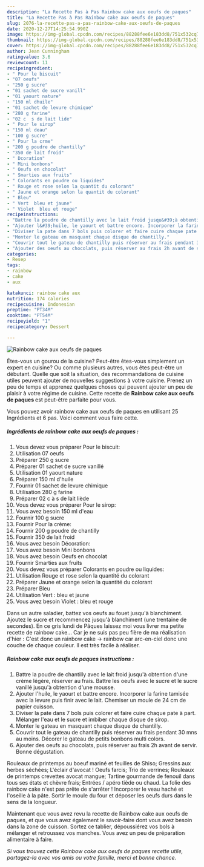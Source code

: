 ```yaml
---
description: "La Recette Pas à Pas Rainbow cake aux oeufs de paques"
title: "La Recette Pas à Pas Rainbow cake aux oeufs de paques"
slug: 2076-la-recette-pas-a-pas-rainbow-cake-aux-oeufs-de-paques
date: 2020-12-27T14:25:54.990Z
image: https://img-global.cpcdn.com/recipes/88288fee6e183dd8/751x532cq70/rainbow-cake-aux-oeufs-de-paques-photo-principale-de-la-recette.jpg
thumbnail: https://img-global.cpcdn.com/recipes/88288fee6e183dd8/751x532cq70/rainbow-cake-aux-oeufs-de-paques-photo-principale-de-la-recette.jpg
cover: https://img-global.cpcdn.com/recipes/88288fee6e183dd8/751x532cq70/rainbow-cake-aux-oeufs-de-paques-photo-principale-de-la-recette.jpg
author: Jean Cunningham
ratingvalue: 3.6
reviewcount: 11
recipeingredient:
- " Pour le biscuit"
- "07 oeufs"
- "250 g sucre"
- "01 sachet de sucre vanill"
- "01 yaourt nature"
- "150 ml dhuile"
- "01 sachet de levure chimique"
- "280 g farine"
- "02 c  s de lait lide"
- " Pour le sirop"
- "150 ml deau"
- "100 g sucre"
- " Pour la crme"
- "200 g poudre de chantilly"
- "350 de lait froid"
- " Dcoration"
- " Mini bonbons"
- " Oeufs en chocolat"
- " Smarties aux fruits"
- " Colorants en poudre ou liquides"
- " Rouge et rose selon la quantit du colorant"
- " Jaune et orange selon la quantit du colorant"
- " Bleu"
- " Vert  bleu et jaune"
- " Violet  bleu et rouge"
recipeinstructions:
- "Battre la poudre de chantilly avec le lait froid jusqu&#39;à obtention d&#39;une crème légère, réserver au frais. Battre les oeufs avec le sucre et le sucre vanillé jusqu&#39;à obtention d&#39;une mousse."
- "Ajouter l&#39;huile, le yaourt et battre encore. Incorporer la farine tamisée avec la levure puis finir avec le lait. Chemiser un moule de 24 cm de papier cuisson."
- "Diviser la pate dans 7 bols puis colorer et faire cuire chaque pate à part. Mélanger l&#39;eau et le sucre et imbiber chaque disque de sirop."
- "Monter le gateau en masquant chaque disque de chantilly."
- "Couvrir tout le gateau de chantilly puis réserver au frais pendant 30 mns au moins. Décorer le gateau de petits bonbons multi colors."
- "Ajouter des oeufs au chocolats, puis réserver au frais 2h avant de servir. Bonne dégustation."
categories:
- Resep
tags:
- rainbow
- cake
- aux

katakunci: rainbow cake aux 
nutrition: 174 calories
recipecuisine: Indonesian
preptime: "PT34M"
cooktime: "PT54M"
recipeyield: "1"
recipecategory: Dessert

---
```



![Rainbow cake aux oeufs de paques](https://img-global.cpcdn.com/recipes/88288fee6e183dd8/751x532cq70/rainbow-cake-aux-oeufs-de-paques-photo-principale-de-la-recette.jpg)

Êtes-vous un gourou de la cuisine? Peut-être êtes-vous simplement un expert en cuisine? Ou comme plusieurs autres, vous êtes peut-être un débutant. Quelle que soit la situation, des recommandations de cuisine utiles peuvent ajouter de nouvelles suggestions à votre cuisine. Prenez un peu de temps et apprenez quelques choses qui peuvent ajouter un peu de plaisir à votre régime de cuisine. Cette recette de <strong> Rainbow cake aux oeufs de paques </strong> est peut-être parfaite pour vous.

<!--inarticleads1-->

Vous pouvez avoir rainbow cake aux oeufs de paques en utilisant 25 Ingrédients et 6 pas. Voici comment vous faire cette.

##### Ingrédients de rainbow cake aux oeufs de paques :

1. Vous devez vous préparer  Pour le biscuit:
1. Utilisation 07 oeufs
1. Préparer 250 g sucre
1. Préparer 01 sachet de sucre vanillé
1. Utilisation 01 yaourt nature
1. Préparer 150 ml d&#39;huile
1. Fournir 01 sachet de levure chimique
1. Utilisation 280 g farine
1. Préparer 02 c à s de lait liède
1. Vous devez vous préparer  Pour le sirop:
1. Vous avez besoin 150 ml d&#39;eau
1. Fournir 100 g sucre
1. Fournir  Pour la crème:
1. Fournir 200 g poudre de chantilly
1. Fournir 350 de lait froid
1. Vous avez besoin  Décoration:
1. Vous avez besoin  Mini bonbons
1. Vous avez besoin  Oeufs en chocolat
1. Fournir  Smarties aux fruits
1. Vous devez vous préparer  Colorants en poudre ou liquides:
1. Utilisation  Rouge et rose selon la quantité du colorant
1. Préparer  Jaune et orange selon la quantité du colorant
1. Préparer  Bleu
1. Utilisation  Vert : bleu et jaune
1. Vous avez besoin  Violet : bleu et rouge


Dans un autre saladier, battez vos oeufs au fouet jusqu&#39;à blanchiment. Ajoutez le sucre et recommencez jusqu&#39;à blanchiment (une trentaine de secondes). En ce gris lundi de Pâques laissez moi vous livrer ma petite recette de rainbow cake… Car je ne suis pas peu fière de ma réalisation d&#39;hier : C&#39;est donc un rainbow cake -&gt; rainbow car arc-en-ciel donc une couche de chaque couleur. Il est très facile à réaliser. 

<!--inarticleads2-->

##### Rainbow cake aux oeufs de paques instructions :

1. Battre la poudre de chantilly avec le lait froid jusqu&#39;à obtention d&#39;une crème légère, réserver au frais. Battre les oeufs avec le sucre et le sucre vanillé jusqu&#39;à obtention d&#39;une mousse.
1. Ajouter l&#39;huile, le yaourt et battre encore. Incorporer la farine tamisée avec la levure puis finir avec le lait. Chemiser un moule de 24 cm de papier cuisson.
1. Diviser la pate dans 7 bols puis colorer et faire cuire chaque pate à part. Mélanger l&#39;eau et le sucre et imbiber chaque disque de sirop.
1. Monter le gateau en masquant chaque disque de chantilly.
1. Couvrir tout le gateau de chantilly puis réserver au frais pendant 30 mns au moins. Décorer le gateau de petits bonbons multi colors.
1. Ajouter des oeufs au chocolats, puis réserver au frais 2h avant de servir. Bonne dégustation.


Rouleaux de printemps au boeuf mariné et feuilles de Shiso; Gressins aux herbes séchées; L&#39;éclair d&#39;avocat ! Oeufs farcis; Trio de verrines; Rouleaux de printemps crevettes avocat mangue; Tartine gourmande de fenouil dans tous ses états et chèvre frais; Entrées / apéro tiède ou chaud. La folie des rainbow cake n&#39;est pas prête de s&#39;arrêter ! Incorporer le veau haché et l&#39;oseille à la pâte. Sortir le moule du four et déposer les oeufs durs dans le sens de la longueur. 

<!--inarticleads1-->

<p>
Maintenant que vous avez revu la recette de Rainbow cake aux oeufs de paques, et que vous avez également le savoir-faire dont vous avez besoin dans la zone de cuisson. Sortez ce tablier, dépoussiérez vos bols à mélanger et retroussez vos manches. Vous avez un peu de préparation alimentaire à faire.
</p>

<p>
<i>Si vous trouvez cette Rainbow cake aux oeufs de paques recette utile, partagez-la avec vos amis ou votre famille, merci et bonne chance.</i>
</p>
